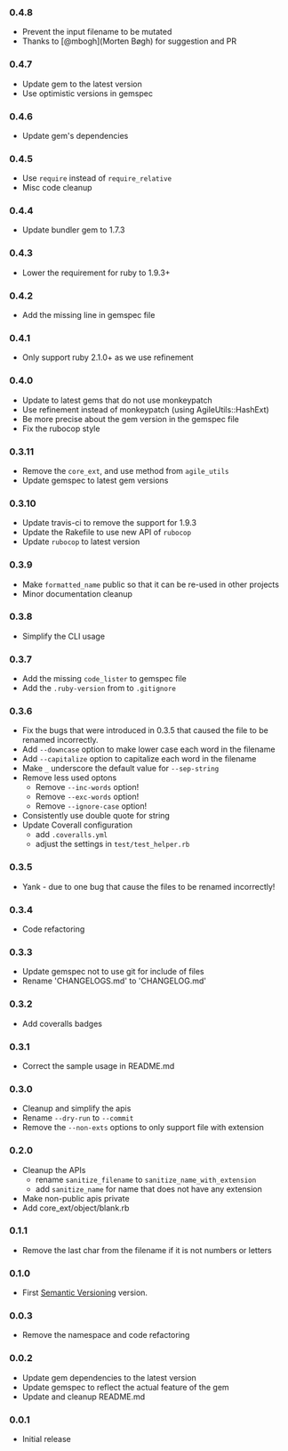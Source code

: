 ### 0.4.8

- Prevent the input filename to be mutated
- Thanks to [@mbogh](Morten Bøgh) for suggestion and PR

### 0.4.7

- Update gem to the latest version
- Use optimistic versions in gemspec

### 0.4.6

- Update gem's dependencies

### 0.4.5

- Use `require` instead of `require_relative`
- Misc code cleanup

### 0.4.4

- Update bundler gem to 1.7.3

### 0.4.3

- Lower the requirement for ruby to 1.9.3+

### 0.4.2

- Add the missing line in gemspec file

### 0.4.1

- Only support ruby 2.1.0+ as we use refinement

### 0.4.0

* Update to latest gems that do not use monkeypatch
* Use refinement instead of monkeypatch (using AgileUtils::HashExt)
* Be more precise about the gem version in the gemspec file
* Fix the rubocop style

### 0.3.11

* Remove the `core_ext`, and use method from `agile_utils`
* Update gemspec to latest gem versions

### 0.3.10

* Update travis-ci to remove the support for 1.9.3
* Update the Rakefile to use new API of `rubocop`
* Update `rubocop` to latest version

### 0.3.9

* Make `formatted_name` public so that it can be re-used in other projects
* Minor documentation cleanup

### 0.3.8

* Simplify the CLI usage

### 0.3.7

* Add the missing `code_lister` to gemspec file
* Add the `.ruby-version` from to `.gitignore`

### 0.3.6

* Fix the bugs that were introduced in 0.3.5 that caused the file to be renamed
  incorrectly.
* Add `--downcase` option to make lower case each word in the filename
* Add `--capitalize` option to capitalize each word in the filename
* Make `_` underscore the default value for `--sep-string`
* Remove less used optons
  - Remove `--inc-words` option!
  - Remove `--exc-words` option!
  - Remove `--ignore-case` option!
* Consistently use double quote for string
* Update Coverall configuration
  - add `.coveralls.yml`
  - adjust the settings in `test/test_helper.rb`

### 0.3.5

* Yank - due to one bug that cause the files to be renamed incorrectly!

### 0.3.4

* Code refactoring

### 0.3.3

* Update gemspec not to use git for include of files
* Rename 'CHANGELOGS.md' to 'CHANGELOG.md'

### 0.3.2

* Add coveralls badges

### 0.3.1

* Correct the sample usage in README.md

### 0.3.0

* Cleanup and simplify the apis
* Rename `--dry-run` to `--commit`
* Remove the `--non-exts` options to only support file with extension

### 0.2.0

* Cleanup the APIs
  * rename `sanitize_filename` to `sanitize_name_with_extension`
  * add `sanitize_name` for name that does not have any extension
* Make non-public apis private
* Add core_ext/object/blank.rb

### 0.1.1

* Remove the last char from the filename if it is not numbers or letters

### 0.1.0

* First [Semantic Versioning][] version.

### 0.0.3

* Remove the namespace and code refactoring

### 0.0.2

* Update gem dependencies to the latest version
* Update gemspec to reflect the actual feature of the gem
* Update and cleanup README.md

### 0.0.1

* Initial release

[Semantic Versioning]: http://semver.org
